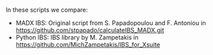 In these scripts we compare:

- MADX IBS: Original script from S. Papadopoulou and F. Antoniou in https://github.com/stpapado/calculateIBS_MADX.git
- Python IBS: IBS library by M. Zampetakis in https://github.com/MichZampetakis/IBS_for_Xsuite

